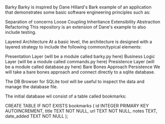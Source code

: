 Barky
Barky is inspired by Dane Hillard's Bark example of an application that demonstrates some basic software engineering principles such as:

Separation of concerns
Loose Coupling
Inheritance
Extensibility
Abstraction
Refactoring
This repository is an extension of Dane's example to also include testing.

Layered Architecture
At a basic level, the architecture is designed with a layered strategy to include the following common/typical elements:

Presentation Layer (will be a module called barky.py here)
Business Logic Layer (will be a module called commands.py here)
Presistence Layer (will be a module called database.py here)
Bare Bones Approach
Persistence
We will take a bare bones approach and connect directly to a sqlite database.

The DB Browser for SQLite tool will be useful to inspect the data and manage the database file.

The initial database wil consist of a table called bookmarks:

CREATE TABLE IF NOT EXISTS bookmarks
(
    id INTEGER PRIMARY KEY AUTOINCREMENT,
    title TEXT NOT NULL,
    url TEXT NOT NULL,
    notes TEXT,
    date_added TEXT NOT NULL
);